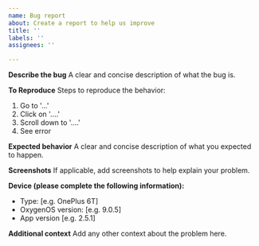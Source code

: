 ```yaml
---
name: Bug report
about: Create a report to help us improve
title: ''
labels: ''
assignees: ''

---
```


**Describe the bug**
A clear and concise description of what the bug is.

**To Reproduce**
Steps to reproduce the behavior:
1. Go to '...'
2. Click on '....'
3. Scroll down to '....'
4. See error

**Expected behavior**
A clear and concise description of what you expected to happen.

**Screenshots**
If applicable, add screenshots to help explain your problem.

**Device (please complete the following information):**
 - Type: [e.g. OnePlus 6T]
 - OxygenOS version: [e.g. 9.0.5]
 - App version [e.g. 2.5.1]

**Additional context**
Add any other context about the problem here.
